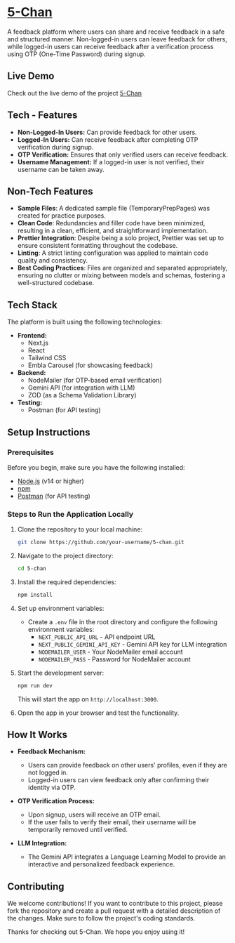 # [5-Chan](https://5-chan-shardendu-mishra.vercel.app)


A feedback platform where users can share and receive feedback in a safe and structured manner. Non-logged-in users can leave feedback for others, while logged-in users can receive feedback after a verification process using OTP (One-Time Password) during signup.

## Live Demo
Check out the live demo of the project [5-Chan](https://5-chan-shardendu-mishra.vercel.app)

## Tech - Features
- **Non-Logged-In Users:** Can provide feedback for other users.
- **Logged-In Users:** Can receive feedback after completing OTP verification during signup.
- **OTP Verification:** Ensures that only verified users can receive feedback.
- **Username Management:** If a logged-in user is not verified, their username can be taken away.

## Non-Tech Features
- **Sample Files**: A dedicated sample file (TemporaryPrepPages) was created for practice purposes.
- **Clean Code**: Redundancies and filler code have been minimized, resulting in a clean, efficient, and straightforward implementation.
- **Prettier Integration**: Despite being a solo project, Prettier was set up to ensure consistent formatting throughout the codebase.
- **Linting**: A strict linting configuration was applied to maintain code quality and consistency.
- **Best Coding Practices**: Files are organized and separated appropriately, ensuring no clutter or mixing between models and schemas, fostering a well-structured codebase.

  
## Tech Stack
The platform is built using the following technologies:
- **Frontend:** 
  - Next.js
  - React
  - Tailwind CSS
  - Embla Carousel (for showcasing feedback)
- **Backend:**
  - NodeMailer (for OTP-based email verification)
  - Gemini API (for integration with LLM)
  - ZOD (as a Schema Validation Library)
- **Testing:**
  - Postman (for API testing)

## Setup Instructions

### Prerequisites
Before you begin, make sure you have the following installed:
- [Node.js](https://nodejs.org/) (v14 or higher)
- [npm](https://www.npmjs.com/)
- [Postman](https://www.postman.com/) (for API testing)
  
### Steps to Run the Application Locally

1. Clone the repository to your local machine:

   ```bash
   git clone https://github.com/your-username/5-chan.git
   ```

2. Navigate to the project directory:

   ```bash
   cd 5-chan
   ```

3. Install the required dependencies:

   ```bash
   npm install
   ```

4. Set up environment variables:
   - Create a `.env` file in the root directory and configure the following environment variables:
     - `NEXT_PUBLIC_API_URL` - API endpoint URL
     - `NEXT_PUBLIC_GEMINI_API_KEY` - Gemini API key for LLM integration
     - `NODEMAILER_USER` - Your NodeMailer email account
     - `NODEMAILER_PASS` - Password for NodeMailer account

5. Start the development server:

   ```bash
   npm run dev
   ```

   This will start the app on `http://localhost:3000`.

6. Open the app in your browser and test the functionality.

## How It Works

- **Feedback Mechanism:** 
  - Users can provide feedback on other users' profiles, even if they are not logged in.
  - Logged-in users can view feedback only after confirming their identity via OTP.

- **OTP Verification Process:**
  - Upon signup, users will receive an OTP email.
  - If the user fails to verify their email, their username will be temporarily removed until verified.

- **LLM Integration:** 
  - The Gemini API integrates a Language Learning Model to provide an interactive and personalized feedback experience.

## Contributing

We welcome contributions! If you want to contribute to this project, please fork the repository and create a pull request with a detailed description of the changes. Make sure to follow the project's coding standards.


Thanks for checking out 5-Chan. We hope you enjoy using it!
